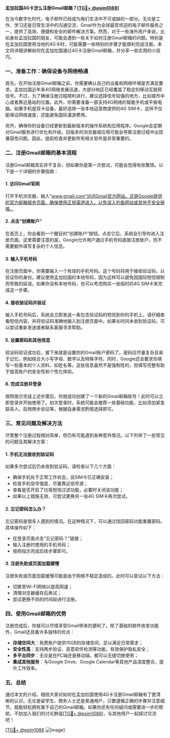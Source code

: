 **孟加拉国4G卡怎么注册Gmail邮箱？[[TG💪+ @esim1088](https://t.me/s/esim1088)]**

在当今数字化时代，电子邮件已经成为我们生活中不可或缺的一部分。无论是工作、学习还是日常生活中的沟通交流，Gmail作为全球最受欢迎的电子邮件服务之一，提供了高效、便捷和安全的邮件解决方案。然而，对于一些海外用户来说，比如身处孟加拉国的朋友，可能会遇到一些关于如何注册Gmail邮箱的问题。特别是在孟加拉国使用当地的4G卡时，可能需要一些特别的步骤才能顺利完成注册。本文将详细讲解如何在孟加拉国通过4G卡注册Gmail邮箱，并分享一些实用的小技巧。

### 一、准备工作：确保设备与网络畅通

首先，在开始注册Gmail邮箱之前，你需要确认自己的设备和网络环境是否满足要求。孟加拉国近年来4G网络发展迅速，大部分地区已经覆盖了稳定的移动互联网信号。不过，为了确保注册过程顺利进行，建议选择信号较强的地方，比如城市中心或者靠近基站的位置。此外，你需要准备一部支持4G网络的智能手机或平板电脑。如果手机是双卡设备，最好选择一张本地运营商提供的4G SIM卡，这样不仅能保证网络速度，还能避免国际漫游费用。

另外，确保你的设备已经更新到最新版本的操作系统和应用程序。Google会定期对Gmail服务进行优化和升级，旧版本的浏览器或应用可能会导致注册过程中出现兼容性问题。因此，提前检查并更新所有相关软件是非常重要的。

### 二、注册Gmail邮箱的基本流程

注册Gmail邮箱其实并不复杂，但如果你是第一次尝试，可能会觉得有些繁琐。以下是一个详细的步骤指南：

#### 1. 访问Gmail官网

打开手机浏览器，输入“www.gmail.com”访问Gmail官方网站。这是Google提供的官方邮箱服务页面，确保使用正规渠道进入，以免误入钓鱼网站或其他不安全链接。

#### 2. 点击“创建账户”

在首页上，你会看到一个醒目的“创建账户”按钮。点击它后，系统会引导你进入注册页面。这里需要注意的是，Google允许用户通过手机号码直接注册账户，而不需要额外填写复杂的个人信息。

#### 3. 输入手机号码

在注册页面中，你需要输入一个有效的手机号码。这个号码将用于接收验证码，以验证你的身份。建议使用孟加拉国的本地号码，因为这样可以避免因国际短信限制而导致的延误。如果你没有本地号码，也可以考虑购买一张临时的4G SIM卡来完成这一步骤。

#### 4. 接收验证码并验证

输入手机号码后，系统会立即发送一条包含验证码的短信到你的手机上。请仔细查看短信内容，并将验证码准确地输入到注册页面中。如果长时间未收到验证码，可以尝试重新发送或者联系客服寻求帮助。

#### 5. 设置密码和其他信息

验证码验证成功后，接下来就是设置你的Gmail账户密码了。密码应尽量复杂且易于记忆，例如结合大小写字母、数字以及特殊字符。同时，Google还会要求你填写一些基本的个人资料，如姓名等。这些信息虽然不是强制性的，但填写完整有助于提高账户的安全性和个性化体验。

#### 6. 完成注册并登录

按照提示完成上述步骤后，你就成功创建了一个新的Gmail邮箱账号！此时可以立即登录并开始使用了。初次登录时，系统可能会推荐一些基础功能，比如添加紧急联系人、启用两步验证等，根据自身需求酌情选择即可。

### 三、常见问题及解决方法

尽管整个注册过程相对简单，但仍有可能遇到各种意外情况。以下列举了一些常见的问题及其解决方案：

#### 1. 手机无法接收到验证码

如果多次尝试后仍未收到验证码，请检查以下几个方面：
- 确保手机处于正常工作状态，且SIM卡已正确安装；
- 检查手机信号强度，尽量靠近信号源；
- 查看是否开启了垃圾短信过滤功能，必要时关闭该功能；
- 如果以上措施无效，可尝试更换另一张4G SIM卡再次尝试。

#### 2. 忘记密码怎么办？

忘记密码是很多人遇到的情况。在这种情况下，可以通过找回密码功能重置密码。具体操作如下：
- 在登录页面点击“忘记密码？”链接；
- 输入注册时使用的手机号码；
- 按照指示完成后续步骤即可。

#### 3. 注册失败或页面加载缓慢

注册失败或页面加载缓慢可能是由于网络不稳定造成的。此时可以尝试以下方法：
- 切换至Wi-Fi网络以提高网速；
- 清理浏览器缓存后再试；
- 尝试更换不同的时间段进行注册。

### 四、使用Gmail邮箱的优势

注册完成后，你就可以尽情享受Gmail带来的便利了。除了基础的邮件收发功能外，Gmail还具备许多独特的优点：
- **存储空间大**：免费账户提供15GB的存储空间，足以满足日常需求；
- **安全性高**：支持两步验证、恶意软件检测等功能，有效保护隐私安全；
- **多平台同步**：无论是在PC端还是移动端，都可以无缝切换使用；
- **集成其他服务**：与Google Drive、Google Calendar等其他产品深度整合，提升工作效率。

### 五、总结

通过本文的介绍，相信大家对如何在孟加拉国使用4G卡注册Gmail邮箱有了更清晰的认识。无论是留学生、商务人士还是普通用户，只要遵循正确的步骤并注意细节，就能轻松拥有属于自己的Gmail邮箱。如果你还有任何疑问或需要进一步的帮助，不妨加入我们的讨论群组[[TG💪+ @esim1088](https://t.me/s/esim1088)]，与其他用户一起探讨交流吧！

[[TG💪+ @esim1088](https://t.me/s/esim1088) ![Image](https://i.postimg.cc/4NQfJmqS/Snipaste-2025-05-13-00-14-12.png)]